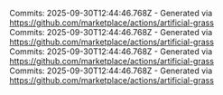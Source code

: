 Commits: 2025-09-30T12:44:46.768Z - Generated via https://github.com/marketplace/actions/artificial-grass
<br>
Commits: 2025-09-30T12:44:46.768Z - Generated via https://github.com/marketplace/actions/artificial-grass
<br>
Commits: 2025-09-30T12:44:46.768Z - Generated via https://github.com/marketplace/actions/artificial-grass
<br>
Commits: 2025-09-30T12:44:46.768Z - Generated via https://github.com/marketplace/actions/artificial-grass
<br>

